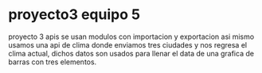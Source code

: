 # proyecto3 equipo 5 
proyecto 3 apis se usan modulos con importacion y exportacion asi mismo usamos una api de clima donde enviamos tres ciudades y nos regresa el clima actual, 
dichos datos son usados para llenar el data de una grafica de barras con tres elementos. 
